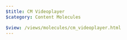 ```yaml
---
$title: CM Videoplayer
$category: Content Molecules

$view: /views/molecules/cm_videoplayer.html
---
```

